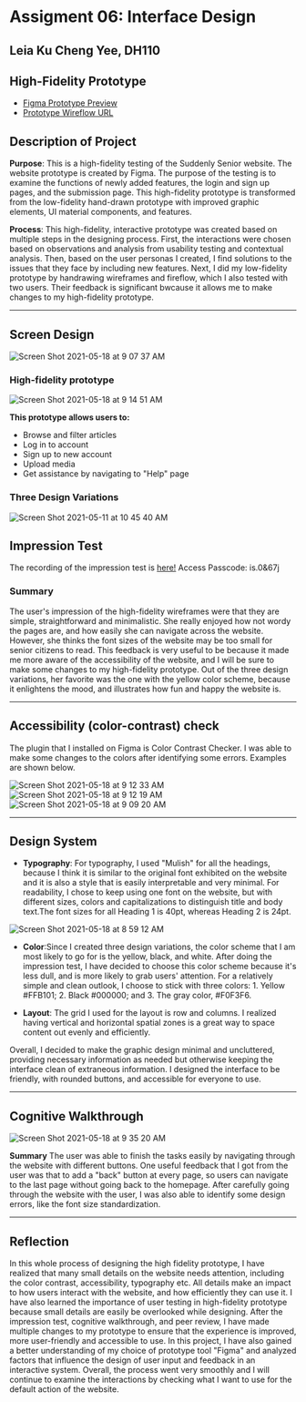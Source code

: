 # Assigment 06: Interface Design
## Leia Ku Cheng Yee, DH110

## High-Fidelity Prototype 
- [Figma Prototype Preview](https://www.figma.com/proto/Y3G4hkQMQed5hWN9jQkwHw/High-fidelity-prototype?page-id=0%3A1&node-id=1%3A301&viewport=2589%2C708%2C0.41518133878707886&scaling=min-zoom)
- [Prototype Wireflow URL](https://www.figma.com/file/Y3G4hkQMQed5hWN9jQkwHw/High-fidelity-prototype)


## Description of Project

**Purpose**: This is a high-fidelity testing of the Suddenly Senior website. The website prototype is created by Figma. The purpose of the testing is to examine the functions of newly added features, the login and sign up pages, and the submission page. This high-fidelity prototype is transformed from the low-fidelity hand-drawn prototype with improved graphic elements, UI material components, and features.

**Process**: This high-fidelity, interactive prototype was created based on multiple steps in the designing process. First, the interactions were chosen based on observations and analysis from usability testing and contextual analysis. Then, based on the user personas I created, I find solutions to the issues that they face by including new features. Next, I did my low-fidelity prototype by handrawing wireframes and fireflow, which I also tested with two users. Their feedback is significant bwcause it allows me to make changes to my high-fidelity prototype.

---

## Screen Design 
![Screen Shot 2021-05-18 at 9 07 37 AM](https://user-images.githubusercontent.com/73958153/118657577-9addec00-b7b9-11eb-898b-979cbaf6d6c7.png)

### High-fidelity prototype
![Screen Shot 2021-05-18 at 9 14 51 AM](https://user-images.githubusercontent.com/73958153/118657617-a29d9080-b7b9-11eb-8d94-c3e690ad9b5a.png)

**This prototype allows users to:**
- Browse and filter articles
- Log in to account 
- Sign up to new account
- Upload media
- Get assistance by navigating to "Help" page

### Three Design Variations 
![Screen Shot 2021-05-11 at 10 45 40 AM](https://user-images.githubusercontent.com/73958153/117874016-57353080-b255-11eb-8077-92852542cff0.png)

## Impression Test 
The recording of the impression test is [here!](https://ucla.zoom.us/rec/share/BNOhTEbnCDlCxx3PesgXKaPHhl9-rg9w6bLYdKId57FM0FsmpKYt8yQb-Rfyg5fb.p-WTRDTSmj_MQ-LL)
Access Passcode: is.0&67j

### Summary
The user's impression of the high-fidelity wireframes were that they are simple, straightforward and minimalistic. She really enjoyed how not wordy the pages are, and how easily she can navigate across the website. However, she thinks the font sizes of the website may be too small for senior citizens to read. This feedback is very useful to be because it made me more aware of the accessibility of the website, and I will be sure to make some changes to my high-fidelity prototype. Out of the three design variations, her favorite was the one with the yellow color scheme, because it enlightens the mood, and illustrates how fun and happy the website is. 

---

## Accessibility (color-contrast) check
The plugin that I installed on Figma is Color Contrast Checker. I was able to make some changes to the colors after identifying some errors. Examples are shown below.

![Screen Shot 2021-05-18 at 9 12 33 AM](https://user-images.githubusercontent.com/73958153/118657666-ac26f880-b7b9-11eb-8ac7-8b84183bbe48.png)
![Screen Shot 2021-05-18 at 9 12 19 AM](https://user-images.githubusercontent.com/73958153/118657676-ae895280-b7b9-11eb-8f4e-ff3ac67c26fe.png)
![Screen Shot 2021-05-18 at 9 09 20 AM](https://user-images.githubusercontent.com/73958153/118657694-b0ebac80-b7b9-11eb-9d3f-891280a27fb4.png)


---

## Design System
- **Typography**: For typography, I used "Mulish" for all the headings, because I think it is similar to the original font exhibited on the website and it is also  a style that is easily interpretable and very minimal.  For readability, I chose to keep using one font on the website, but with different sizes, colors and capitalizations to distinguish title and body text.The font sizes for all Heading 1 is 40pt, whereas Heading 2 is 24pt. 

![Screen Shot 2021-05-18 at 8 59 12 AM](https://user-images.githubusercontent.com/73958153/118655280-62d5a980-b7b7-11eb-9994-b86a1df1bc87.png)

- **Color**:Since I created three design variations, the color scheme that I am most likely to go for is the yellow, black, and white. After doing the impression test, I have decided to choose this color scheme because it's less dull, and is more likely to grab users' attention. For a relatively simple and clean outlook, I choose to stick with three colors: 1. Yellow #FFB101; 2. Black #000000; and 3. The gray color, #F0F3F6. 

- **Layout**: The grid I used for the layout is row and columns. I realized having vertical and horizontal spatial zones is a great way to space content out evenly and efficiently.
 
Overall, I decided to make the graphic design minimal and uncluttered, providing necessary information as needed but otherwise keeping the interface clean of extraneous information. I designed the interface to be friendly, with rounded buttons, and accessible for everyone to use.


---

## Cognitive Walkthrough
![Screen Shot 2021-05-18 at 9 35 20 AM](https://user-images.githubusercontent.com/73958153/118660722-71728f80-b7bc-11eb-8a86-8aa8afc98ec4.png)

**Summary**
The user was able to finish the tasks easily by navigating through the website with different buttons. One useful feedback that I got from the user was that to add a "back" button at every page, so users can navigate to the last page without going back to the homepage. After carefully going through the website with the user, I was also able to identify some design errors, like the font size standardization.

---

## Reflection

In this whole process of designing the high fidelity prototype, I have realized that many small details on the website needs attention, including the color contrast, accessibility, typography etc. All details make an impact to how users interact with the website, and how efficiently they can use it. I have also learned the importance of user testing in high-fidelity prototype because small details are easily be overlooked while designing. After the impression test, cognitive walkthrough, and peer review, I have made multiple changes to my prototype to ensure that the experience is improved, more user-friendly and accessible to use. In this project, I have also gained a better understanding of my choice of prototype tool "Figma" and analyzed factors that influence the design of user input and feedback in an interactive system. Overall, the process went very smoothly and I will continue to examine the interactions by checking what I want to use for the default action of the website.
